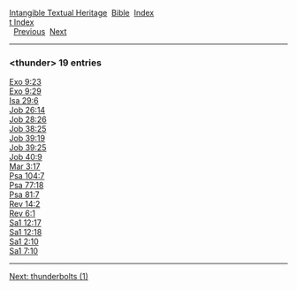 [Intangible Textual Heritage](../../index)  [Bible](../index) 
[Index](index)   
[t Index](_t_)  
  [Previous](c11565)  [Next](c11567) 

------------------------------------------------------------------------

### &lt;thunder&gt; 19 entries

[Exo 9:23](../kjv/exo009.htm#023)  
[Exo 9:29](../kjv/exo009.htm#029)  
[Isa 29:6](../kjv/isa029.htm#006)  
[Job 26:14](../kjv/job026.htm#014)  
[Job 28:26](../kjv/job028.htm#026)  
[Job 38:25](../kjv/job038.htm#025)  
[Job 39:19](../kjv/job039.htm#019)  
[Job 39:25](../kjv/job039.htm#025)  
[Job 40:9](../kjv/job040.htm#009)  
[Mar 3:17](../kjv/mar003.htm#017)  
[Psa 104:7](../kjv/psa104.htm#007)  
[Psa 77:18](../kjv/psa077.htm#018)  
[Psa 81:7](../kjv/psa081.htm#007)  
[Rev 14:2](../kjv/rev014.htm#002)  
[Rev 6:1](../kjv/rev006.htm#001)  
[Sa1 12:17](../kjv/sa1012.htm#017)  
[Sa1 12:18](../kjv/sa1012.htm#018)  
[Sa1 2:10](../kjv/sa1002.htm#010)  
[Sa1 7:10](../kjv/sa1007.htm#010)  

------------------------------------------------------------------------

[Next: thunderbolts (1)](c11567)
